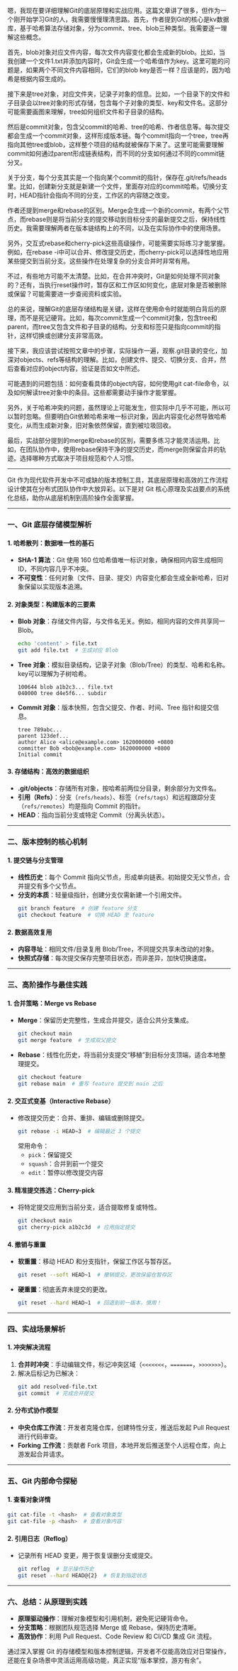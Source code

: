 嗯，我现在要详细理解Git的底层原理和实战应用。这篇文章讲了很多，但作为一个刚开始学习Git的人，我需要慢慢理清思路。首先，作者提到Git的核心是kv数据库，基于哈希算法存储对象，分为commit、tree、blob三种类型。我需要逐一理解这些概念。

首先，blob对象对应文件内容，每次文件内容变化都会生成新的blob。比如，当我创建一个文件1.txt并添加内容时，Git会生成一个哈希值作为key。这里可能的问题是，如果两个不同文件内容相同，它们的blob key是否一样？应该是的，因为哈希是根据内容生成的。

接下来是tree对象，对应文件夹，记录子对象的信息。比如，一个目录下的文件和子目录会以tree对象的形式存储，包含每个子对象的类型、key和文件名。这部分可能需要画图来理解，tree如何组织文件和子目录的结构。

然后是commit对象，包含父commit的哈希、tree的哈希、作者信息等。每次提交都会生成一个commit对象，这样形成版本链。每个commit指向一个tree，tree再指向其他tree或blob，这样整个项目的结构就被保存下来了。这里可能需要理解commit如何通过parent形成链表结构，而不同的分支如何通过不同的commit链分叉。

关于分支，每个分支其实是一个指向某个commit的指针，保存在.git/refs/heads里。比如，创建新分支就是新建一个文件，里面存对应的commit哈希。切换分支时，HEAD指针会指向不同的分支，工作区的内容随之改变。

作者还提到merge和rebase的区别。Merge会生成一个新的commit，有两个父节点，而rebase则是将当前分支的提交移动到目标分支的最新提交之后，保持线性历史。我需要理解两者在版本链结构上的不同，以及在实际协作中的使用场景。

另外，交互式rebase和cherry-pick这些高级操作，可能需要实际练习才能掌握。例如，在rebase -i中可以合并、修改提交历史，而cherry-pick可以选择性地应用某些提交到当前分支。这些操作在处理复杂的分支合并时非常有用。

不过，有些地方可能不太清楚。比如，在合并冲突时，Git是如何处理不同对象的？还有，当执行reset操作时，暂存区和工作区如何变化，底层对象是否被删除或保留？可能需要进一步查阅资料或实验。

总的来说，理解Git的底层存储结构是关键，这样在使用命令时就能明白背后的原理，而不是死记硬背。比如，每次commit生成一个commit对象，包含tree和parent，而tree又包含文件和子目录的结构。分支和标签只是指向commit的指针，这样切换或创建分支非常高效。

接下来，我应该尝试按照文章中的步骤，实际操作一遍，观察.git目录的变化，加深对objects、refs等结构的理解。比如，创建文件、提交、切换分支、合并，然后查看对应的object内容，验证是否如文中所述。

可能遇到的问题包括：如何查看具体的object内容，如何使用git cat-file命令，以及如何解读tree对象中的条目。这些都需要动手操作才能掌握。

另外，关于哈希冲突的问题，虽然理论上可能发生，但实际中几乎不可能，所以可以暂时忽略。但要明白Git依赖哈希来唯一标识对象，因此内容变化必然导致哈希变化，从而生成新对象，旧对象依然保留，直到被垃圾回收。

最后，实战部分提到的merge和rebase的区别，需要多练习才能灵活运用。比如，在团队协作中，使用rebase保持干净的提交历史，而merge则保留合并的轨迹。选择哪种方式取决于项目规范和个人习惯。

---

Git 作为现代软件开发中不可或缺的版本控制工具，其底层原理和高效的工作流程设计使其在分布式团队协作中大放异彩。以下是对 Git 核心原理及实战要点的系统化总结，助你从底层机制到高阶操作全面掌握。

---

### **一、Git 底层存储模型解析**

#### **1. 哈希散列：数据唯一性的基石**

- **SHA-1 算法**：Git 使用 160 位哈希值唯一标识对象，确保相同内容生成相同 ID，不同内容几乎不冲突。
- **不可变性**：任何对象（文件、目录、提交）内容变化都会生成全新哈希，旧对象保留以实现版本追溯。

#### **2. 对象类型：构建版本的三要素**

- **Blob 对象**：存储文件内容，与文件名无关。例如，相同内容的文件共享同一 Blob。
  ```bash
  echo 'content' > file.txt
  git add file.txt  # 生成对应 Blob
  ```
- **Tree 对象**：模拟目录结构，记录子对象（Blob/Tree）的类型、哈希和名称。key可以理解为子树哈希。
  ```plaintext
  100644 blob a1b2c3... file.txt
  040000 tree d4e5f6... subdir
  ```
- **Commit 对象**：版本快照，包含父提交、作者、时间、Tree 指针和提交信息。
  ```plaintext
  tree 789abc...
  parent 123def...
  author Alice <alice@example.com> 1620000000 +0800
  committer Bob <bob@example.com> 1620000000 +0800
  Initial commit
  ```

#### **3. 存储结构：高效的数据组织**

- **.git/objects**：存储所有对象，按哈希前两位分目录，剩余部分为文件名。
- **引用（Refs）**：分支（`refs/heads`）、标签（`refs/tags`）和远程跟踪分支（`refs/remotes`）均是指向 Commit 的指针。
- **HEAD**：指向当前分支或特定 Commit（分离头状态）。

---

### **二、版本控制的核心机制**

#### **1. 提交链与分支管理**

- **线性历史**：每个 Commit 指向父节点，形成单向链表。初始提交无父节点，合并提交有多个父节点。
- **分支的本质**：轻量级指针，创建分支仅需新建一个引用文件。
  ```bash
  git branch feature  # 创建 feature 分支
  git checkout feature  # 切换 HEAD 至 feature
  ```

#### **2. 数据高效复用**

- **内容寻址**：相同文件/目录复用 Blob/Tree，不同提交共享未改动的对象。
- **快照式存储**：每次提交保存完整项目状态，而非差异，加快切换速度。

---

### **三、高阶操作与最佳实践**

#### **1. 合并策略：Merge vs Rebase**

- **Merge**：保留历史完整性，生成合并提交，适合公共分支集成。
  ```bash
  git checkout main
  git merge feature  # 生成双父提交
  ```
- **Rebase**：线性化历史，将当前分支提交“移植”到目标分支顶端，适合本地整理提交。
  ```bash
  git checkout feature
  git rebase main  # 重写 feature 提交到 main 之后
  ```

#### **2. 交互式变基（Interactive Rebase）**

- 修改提交历史：合并、重排、编辑或删除提交。
  ```bash
  git rebase -i HEAD~3  # 编辑最近 3 个提交
  ```
  常用命令：
  - `pick`：保留提交
  - `squash`：合并到前一个提交
  - `edit`：暂停以修改提交内容

#### **3. 精准提交拣选：Cherry-pick**

- 将特定提交应用到当前分支，适合提取修复或特性。
  ```bash
  git checkout main
  git cherry-pick a1b2c3d  # 应用指定提交
  ```

#### **4. 撤销与重置**

- **软重置**：移动 HEAD 和分支指针，保留工作区与暂存区。
  ```bash
  git reset --soft HEAD~1  # 撤销提交，更改保留在暂存区
  ```
- **硬重置**：彻底丢弃未提交的更改。
  ```bash
  git reset --hard HEAD~1  # 回退到前一版本，慎用！
  ```

---

### **四、实战场景解析**

#### **1. 冲突解决流程**

1. **合并时冲突**：手动编辑文件，标记冲突区域（`<<<<<<<`，`=======`，`>>>>>>>`）。
2. 解决后标记为已解决：
   ```bash
   git add resolved-file.txt
   git commit  # 完成合并提交
   ```

#### **2. 分布式协作模型**

- **中央仓库工作流**：开发者克隆仓库，创建特性分支，推送后发起 Pull Request 进行代码审查。
- **Forking 工作流**：贡献者 Fork 项目，本地开发后推送至个人远程仓库，向上游发起合并请求。

---

### **五、Git 内部命令探秘**

#### **1. 查看对象详情**

```bash
git cat-file -t <hash>  # 查看对象类型
git cat-file -p <hash>  # 查看对象内容
```

#### **2. 引用日志（Reflog）**

- 记录所有 HEAD 变更，用于恢复误删分支或提交。
  ```bash
  git reflog  # 显示操作历史
  git reset --hard HEAD@{2}  # 恢复到指定状态
  ```

---

### **六、总结：从原理到实践**

- **原理驱动操作**：理解对象模型和引用机制，避免死记硬背命令。
- **分支策略**：根据团队规范选择 Merge 或 Rebase，保持历史清晰。
- **高效协作**：利用 Pull Request、Code Review 和 CI/CD 集成 Git 流程。

通过深入掌握 Git 的存储模型和版本控制逻辑，开发者不仅能高效应对日常操作，还能在复杂场景中灵活运用高级功能，真正实现“版本掌控，游刃有余”。
